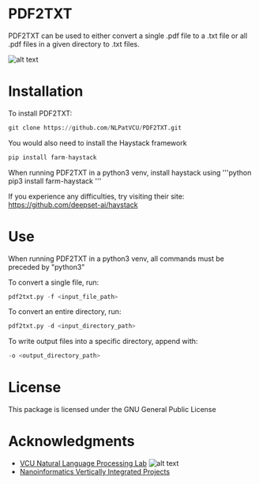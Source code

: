 # PDF2TXT

PDF2TXT can be used to either convert a single .pdf file to a .txt file or all .pdf files in a given directory to .txt files.

![alt text](https://nlp.cs.vcu.edu/images/Edit_NanomedicineDatabase.png "Nanoinformatics")

Installation
============
To install PDF2TXT:
```python
git clone https://github.com/NLPatVCU/PDF2TXT.git
```
You would also need to install the Haystack framework
```python
pip install farm-haystack
```
When running PDF2TXT in a python3 venv, install haystack using
'''python
pip3 install farm-haystack
'''

If you experience any difficulties, try visiting their site: https://github.com/deepset-ai/haystack

Use
===
When running PDF2TXT in a python3 venv, all commands must be preceded by "python3"

To convert a single file, run:
```python
pdf2txt.py -f <input_file_path>
```

To convert an entire directory, run:
```python
pdf2txt.py -d <input_directory_path>
```
To write output files into a specific directory, append with:
```python
-o <output_directory_path>
```
License
=======
This package is licensed under the GNU General Public License

Acknowledgments
===============
- [VCU Natural Language Processing Lab](https://nlp.cs.vcu.edu/)     ![alt text](https://nlp.cs.vcu.edu/images/vcu_head_logo "VCU")
- [Nanoinformatics Vertically Integrated Projects](https://rampages.us/nanoinformatics/)
